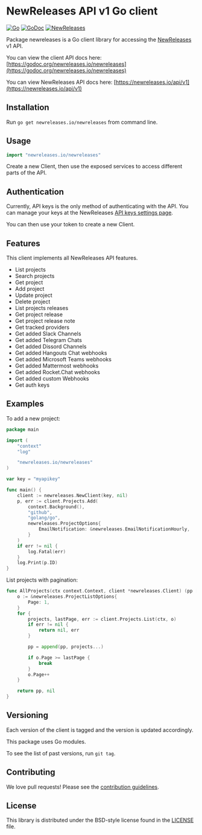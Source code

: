 # NewReleases API v1 Go client

[![Go](https://github.com/newreleasesio/client-go/workflows/Go/badge.svg)](https://github.com/newreleasesio/client-go/actions)
[![GoDoc](https://godoc.org/newreleases.io/newreleases?status.svg)](https://godoc.org/newreleases.io/newreleases)
[![NewReleases](https://newreleases.io/badge.svg)](https://newreleases.io/github/newreleasesio/client-go)

Package newreleases is a Go client library for accessing the [NewReleases](https://newreleases.io) v1 API.

You can view the client API docs here: [https://godoc.org/newreleases.io/newreleases](https://godoc.org/newreleases.io/newreleases)

You can view NewReleases API docs here: [https://newreleases.io/api/v1](https://newreleases.io/api/v1)

## Installation

Run `go get newreleases.io/newreleases` from command line.

## Usage

```go
import "newreleases.io/newreleases"
```

Create a new Client, then use the exposed services to access different parts of the API.

## Authentication

Currently, API keys is the only method of
authenticating with the API. You can manage your keys
at the NewReleases [API keys settings page](https://newreleases.io/settings/api-keys).

You can then use your token to create a new Client.

## Features

This client implements all NewReleases API features.

- List projects
- Search projects
- Get project
- Add project
- Update project
- Delete project
- List projects releases
- Get project release
- Get project release note
- Get tracked providers
- Get added Slack Channels
- Get added Telegram Chats
- Get added Dissord Channels
- Get added Hangouts Chat webhooks
- Get added Microsoft Teams webhooks
- Get added Mattermost webhooks
- Get added Rocket.Chat webhooks
- Get added custom Webhooks
- Get auth keys

## Examples

To add a new project:

```go
package main

import (
    "context"
    "log"

    "newreleases.io/newreleases"
)

var key = "myapikey"

func main() {
    client := newreleases.NewClient(key, nil)
    p, err := client.Projects.Add(
        context.Background(),
        "github",
        "golang/go",
        newreleases.ProjectOptions{
            EmailNotification: &newreleases.EmailNotificationHourly,
        }
    )
    if err != nil {
        log.Fatal(err)
    }
    log.Print(p.ID)
}
```

List projects with pagination:

```go
func AllProjects(ctx context.Context, client *newreleases.Client) (pp []newreleases.Project, err error) {
    o := &newreleases.ProjectListOptions{
        Page: 1,
    }
    for {
        projects, lastPage, err := client.Projects.List(ctx, o)
        if err != nil {
            return nil, err
        }

        pp = append(pp, projects...)

        if o.Page >= lastPage {
            break
        }
        o.Page++
    }

    return pp, nil
}
```

## Versioning

Each version of the client is tagged and the version is updated accordingly.

This package uses Go modules.

To see the list of past versions, run `git tag`.

## Contributing

We love pull requests! Please see the [contribution guidelines](CONTRIBUTING.md).

## License

This library is distributed under the BSD-style license found in the [LICENSE](LICENSE) file.
